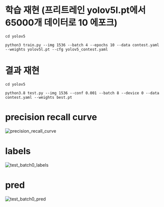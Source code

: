 # 학습 재현 (프리트레인 yolov5l.pt에서 65000개 데이터로 10 에포크)
`cd yolov5`

`python3 train.py --img 1536 --batch 4 --epochs 10 --data contest.yaml --weights yolov5l.pt --cfg yolov5_contest.yaml`

# 결과 재현
`cd yolov5`

`python3.8 test.py --img 1536 --conf 0.001 --batch 8 --device 0 --data contest.yaml --weights best.pt`

# precision recall curve
![precision_recall_curve](https://user-images.githubusercontent.com/45509381/103248020-58537880-49ac-11eb-864a-2631e3e8d605.png)

# labels
![test_batch0_labels](https://user-images.githubusercontent.com/45509381/103248034-61444a00-49ac-11eb-9d83-74a99bbff126.jpg)

# pred
![test_batch0_pred](https://user-images.githubusercontent.com/45509381/103248036-63a6a400-49ac-11eb-970a-516bcb0dc1e4.jpg)
